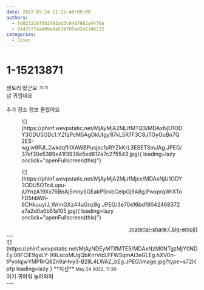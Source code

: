 ```yaml
---
date: 2022-05-24 11:25:46+09:00
authors:
  - fd023216f6b2492ad3c6487882a4470a
  - 01435f74a49ba8a519705ad242348232
categories:
  - Jisun
---
```


# 1-15213871

<div class="post-container" markdown="1">
<div class="content-container md-sidebar__scrollwrap" markdown="1">

센토리 떴군요 ㅋㅋ<br>넘 귀엽네요<br><br>추가 장소 정보 올렸어요
<figure markdown="1">
![](https://phinf.wevpstatic.net/MjAyMjA2MjJfMTQ3/MDAxNjU1ODY3ODU5ODc1.YZfzPcM5AgOkUtgy1l7kL5R7F3C8JTGyOuBn7Q2ES-wg.w9PJI_2wkdqfIlIXAWBPusjecfpRYZkKrL3ESETSmJAg.JPEG/37ef30e5389e41f3938e5ed812a7c275543.jpg){ loading=lazy onclick="openFullscreen(this)"}
</figure>

<figure markdown="1">
![](https://phinf.wevpstatic.net/MjAyMjA2MjJfMjcx/MDAxNjU1ODY3ODU5OTc4.upu-jUYnzA19Xx76BnAj5mnySGEakP5rkbCelpGj9A8g.PwxprqWrXToFD5hbWIl-6CHkuuyIJ_WrmGXz44uGnz8g.JPEG/3e70e16bd19042468372a7a2d0a0b51a105.jpg){ loading=lazy onclick="openFullscreen(this)"}
</figure>


</div>
</div>

<div style="text-align: right;" markdown="1">
<a href="https://weverse.io/fromis9/fanpost/1-15213871" style="text-align: right;">:material-share:{.big-emoji}</a>
</div>
---

<div class="comments-container md-sidebar__scrollwrap" markdown="1">
<div class="comment" markdown="1">
<div class='id-container' markdown="1">
![](https://phinf.wevpstatic.net/MjAyNDEyMTlfMTE5/MDAxNzM0NTgzMjY0NDEy.08FClE9gxLY-99LscoMUgQbKnrVicLFFWSqmAi3eGLEg.hXV0n-tPyoIqjwYMPRrQ8Zn9aHvy3-B2llL4LWAZ_bEg.JPEG/image.jpg?type=s72){ pfp loading=lazy }
**<span class="artist">지선</span>** <small>May 24 2022, 11:30</small><br>
</div>
<div class='comment-body' markdown="1">
여기 귀여워 놀려와여
</div>
</div>
</div>
---
